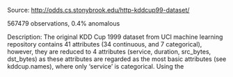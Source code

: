 Source: http://odds.cs.stonybrook.edu/http-kddcup99-dataset/

567479 observations, 0.4% anomalous

Description:
The original KDD Cup 1999 dataset from UCI machine learning repository contains 41 attributes (34 continuous, and 7 categorical), however, they are reduced to 4 attributes (service, duration, src_bytes, dst_bytes) as these attributes are regarded as the most basic attributes (see kddcup.names), where only ‘service’ is categorical. Using the
